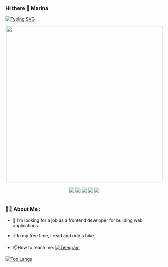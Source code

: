 ### Hi there 👋 Marina
[![Typing SVG](https://readme-typing-svg.herokuapp.com?color=%2336BCF7&lines=Frontend+developer)](https://git.io/typing-svg)

<div id="header" align="center">
  <img src="https://media.giphy.com/media/v1.Y2lkPTc5MGI3NjExOXU3a3BqY29zcGliN215c3FtdHh3aXdqMTdubnhndzUxMHFrNmdrYiZlcD12MV9pbnRlcm5hbF9naWZfYnlfaWQmY3Q9Zw/L1R1tvI9svkIWwpVYr/giphy.gif" width="500"/>
</div>
<br>
<div id="badges" align="center">
  <img src=https://img.shields.io/badge/javascript-%23323330.svg?style=for-the-badge&logo=javascript&logoColor=%23F7DF1E)/>
  <img src=https://img.shields.io/badge/vuejs-%2335495e.svg?style=for-the-badge&logo=vuedotjs&logoColor=%234FC08D)/>
  <img src=https://img.shields.io/badge/html5-%23E34F26.svg?style=for-the-badge&logo=html5&logoColor=white)/>
  <img src=https://img.shields.io/badge/css3-%231572B6.svg?style=for-the-badge&logo=css3&logoColor=white)/>
  <img src=https://img.shields.io/badge/figma-%23F24E1E.svg?style=for-the-badge&logo=figma&logoColor=white)/>
  
</div>
<br>
<div id="" align="center">
  <img src="https://komarev.com/ghpvc/?username=frontess&style=flat-square&color=blue" alt=""/>
  </div>

  ### :woman_technologist: About Me :

- :telescope: I’m looking for a job as a frontend developer for building web applications.

- :zap: In my free time, I read and ride a bike.

- :mailbox:How to reach me: <a href="linkedin-url"> <img src="https://img.shields.io/badge/LinkedIn-blue?style=for-the-
badge&logo=linkedin&logoColor=white" alt="Telegram"/>


[![Top Langs](https://github-readme-stats.vercel.app/api/top-langs/?username=frontess)](https://github.com/anuraghazra/github-readme-stats)
